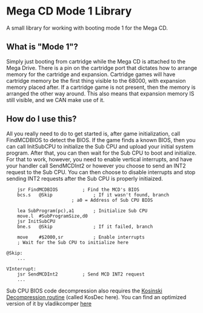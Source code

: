 # Mega CD Mode 1 Library
A small library for working with booting mode 1 for the Mega CD.

## What is "Mode 1"?
Simply just booting from cartridge while the Mega CD is attached to the Mega Drive. There is a pin on the cartridge port that dictates how to arrange memory for the cartridge and expansion. Cartridge games will have cartridge memory be the first thing visible to the 68000, with expansion memory placed after. If a cartridge game is not present, then the memory is arranged the other way around. This also means that expansion memory IS still visible, and we CAN make use of it.

## How do I use this?
All you really need to do to get started is, after game initialization, call FindMCDBIOS to detect the BIOS. If the game finds a known BIOS, then you can call InitSubCPU to initialize the Sub CPU and upload your initial system program. After that, you can then wait for the Sub CPU to boot and initialize. For that to work, however, you need to enable vertical interrupts, and have your handler call SendMCDInt2 or however you choose to send an INT2 request to the Sub CPU. You can then choose to disable interrupts and stop sending INT2 requests after the Sub CPU is properly initiaized.

		jsr	FindMCDBIOS			; Find the MCD's BIOS
		bcs.s	@Skip				; If it wasn't found, branch
							; a0 = Address of Sub CPU BIOS

		lea	SubProgram(pc),a1		; Initialize Sub CPU
		move.l	#SubProgramSize,d0
		jsr	InitSubCPU
		bne.s	@Skip				; If it failed, branch

		move	#$2000,sr			; Enable interrupts
		; Wait for the Sub CPU to initialize here

	@Skip:
		...

	VInterrupt:
		jsr	SendMCDInt2			; Send MCD INT2 request
		...
		
Sub CPU BIOS code decompression also requires the [Kosinski Decompression routine](https://segaretro.org/Kosinski_compression#Decompression_code) (called KosDec here).
You can find an optimized version of it by vladikcomper [here](https://forums.sonicretro.org/index.php?threads/optimized-kosdec-and-nemdec-considerably-faster-decompression.32235/)
